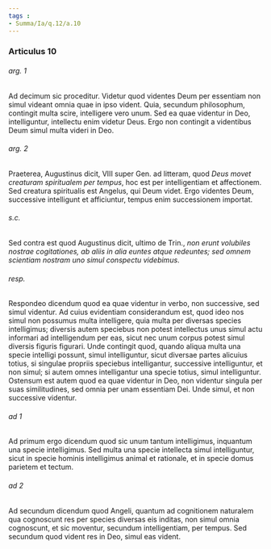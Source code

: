```yaml
---
tags : 
- Summa/Ia/q.12/a.10
---
```


### Articulus 10

###### arg. 1
Ad decimum sic proceditur. Videtur quod videntes Deum per essentiam non simul videant omnia quae in ipso vident. Quia, secundum philosophum, contingit multa scire, intelligere vero unum. Sed ea quae videntur in Deo, intelliguntur, intellectu enim videtur Deus. Ergo non contingit a videntibus Deum simul multa videri in Deo.

###### arg. 2
Praeterea, Augustinus dicit, VIII super Gen. ad litteram, quod *Deus movet creaturam spiritualem per tempus*, hoc est per intelligentiam et affectionem. Sed creatura spiritualis est Angelus, qui Deum videt. Ergo videntes Deum, successive intelligunt et afficiuntur, tempus enim successionem importat.

###### s.c.
Sed contra est quod Augustinus dicit, ultimo de Trin., *non erunt volubiles nostrae cogitationes, ab aliis in alia euntes atque redeuntes; sed omnem scientiam nostram uno simul conspectu videbimus*.

###### resp.
Respondeo dicendum quod ea quae videntur in verbo, non successive, sed simul videntur. Ad cuius evidentiam considerandum est, quod ideo nos simul non possumus multa intelligere, quia multa per diversas species intelligimus; diversis autem speciebus non potest intellectus unus simul actu informari ad intelligendum per eas, sicut nec unum corpus potest simul diversis figuris figurari. Unde contingit quod, quando aliqua multa una specie intelligi possunt, simul intelliguntur, sicut diversae partes alicuius totius, si singulae propriis speciebus intelligantur, successive intelliguntur, et non simul; si autem omnes intelligantur una specie totius, simul intelliguntur. Ostensum est autem quod ea quae videntur in Deo, non videntur singula per suas similitudines, sed omnia per unam essentiam Dei. Unde simul, et non successive videntur.

###### ad 1
Ad primum ergo dicendum quod sic unum tantum intelligimus, inquantum una specie intelligimus. Sed multa una specie intellecta simul intelliguntur, sicut in specie hominis intelligimus animal et rationale, et in specie domus parietem et tectum.

###### ad 2
Ad secundum dicendum quod Angeli, quantum ad cognitionem naturalem qua cognoscunt res per species diversas eis inditas, non simul omnia cognoscunt, et sic moventur, secundum intelligentiam, per tempus. Sed secundum quod vident res in Deo, simul eas vident.

